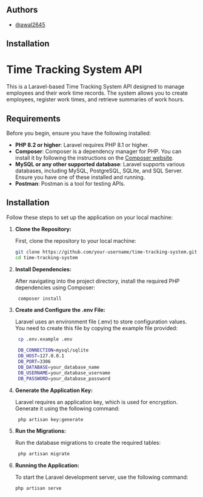 
## Authors

- [@awal2645](https://github.com/awal2645)


## Installation

# Time Tracking System API

This is a Laravel-based Time Tracking System API designed to manage employees and their work time records. The system allows you to create employees, register work times, and retrieve summaries of work hours.

## Requirements

Before you begin, ensure you have the following installed:

- **PHP 8.2 or higher**: Laravel requires PHP 8.1 or higher.
- **Composer**: Composer is a dependency manager for PHP. You can install it by following the instructions on the [Composer website](https://getcomposer.org/download/).
- **MySQL or any other supported database**: Laravel supports various databases, including MySQL, PostgreSQL, SQLite, and SQL Server. Ensure you have one of these installed and running.
- **Postman**: Postman is a tool for testing APIs.

## Installation

Follow these steps to set up the application on your local machine:

1. **Clone the Repository:**

   First, clone the repository to your local machine:

   ```bash
   git clone https://github.com/your-username/time-tracking-system.git
   cd time-tracking-system

2. **Install Dependencies:**

   After navigating into the project directory, install the required 
   PHP dependencies using Composer:

   ```bash 
    composer install

3. **Create and Configure the .env File:**

    Laravel uses an environment file (.env) to store configuration values. 
    You need to create this file by copying the example file provided:

   ```bash 
    cp .env.example .env

    DB_CONNECTION=mysql/sqlite
    DB_HOST=127.0.0.1
    DB_PORT=3306
    DB_DATABASE=your_database_name
    DB_USERNAME=your_database_username
    DB_PASSWORD=your_database_password

4. **Generate the Application Key:**

    Laravel requires an application key, which is used for encryption. Generate 
    it using the following command:

   ```bash 
    php artisan key:generate

5. **Run the Migrations:**

    Run the database migrations to create the required tables:

   ```bash 
    php artisan migrate
   
 6. **Running the Application:**

    To start the Laravel development server, use the following command:
    
    ```bash 
    php artisan serve


